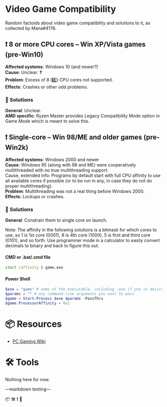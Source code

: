 # Video Game Compatibility

Random factoids about video game compatibility and solutions to it, as collected by Mana#4176.

## :heavy_exclamation_mark: 8 or more CPU cores – Win XP/Vista games (pre-Win10)

**Affected systems**: Windows 10 (and newer?)  
**Cause**: Unclear. :question:  
**Problem**: Excess of 8 ​(:eight:)​ CPU cores not supported.  
**Effects**: Crashes or other odd problems.

### :green_heart: Solutions

**General**: Unclear.  
**AMD specific**: Ryzen Master provides Legacy Compatibility Mode option in Game Mode which is meant to solve this.

##  :heavy_exclamation_mark: Single-core – Win 98/ME and older games (pre-Win2k)

**Affected systems**: Windows 2000 and newer  
**Cause**: Windows 95 (along with 98 and ME) were cooperatively multithreaded with no true multithreading support.  
Cause, extended info: Programs by default start with full CPU affinity to use all available cores if possible (or to be run in any, in case they do not do proper multithreading).  
**Problem**: Multithreading was not a real thing before Windows 2000.  
**Effects**: Lockups or crashes.

### :green_heart: Solutions

**General**: Constrain them to single core on launch.

Note: The affinity in the following solutions is a bitmask for which cores to use, so 1 is 1st core (0001), 8 is 4th core (1000), 5 is first and third core (0101), and so forth. Use programmer mode in a calculator to easily convert decimals to binary and back to figure this out.

#### CMD or .bat/.cmd file

```cmd
start /affinity 1 game.exe
```

#### Power Shell

```powershell
$exe = "game" # name of the executable, including .exe if you so desire
$params = "" # any command-line arguments you want to pass
$game = Start-Process $exe $params -PassThru
$game.ProcessorAffinity = 0x1
```

# :package: ​Resources

* [PC Gaming Wiki](https://www.pcgamingwiki.com/)

# :hammer_and_wrench: Tools

Nothing here for now.

—markdown testing—

:package: :hammer_and_wrench: :heavy_exclamation_mark: :green_heart: